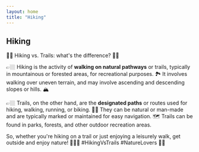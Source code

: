 ```yaml
---
layout: home
title: "Hiking"
---
```


## Hiking

🥾🌲 Hiking vs. Trails: what's the difference? 🤔🧐

👉🏼 Hiking is the activity of **walking on natural pathways** or trails, typically in mountainous or forested areas, for recreational purposes. 🏞️ It involves walking over uneven terrain, and may involve ascending and descending slopes or hills. 🏔️

👉🏼 Trails, on the other hand, are the **designated paths** or routes used for hiking, walking, running, or biking. 🚴‍♂️ They can be natural or man-made and are typically marked or maintained for easy navigation. 🗺️ Trails can be found in parks, forests, and other outdoor recreation areas.

So, whether you're hiking on a trail or just enjoying a leisurely walk, get outside and enjoy nature! 🌿🌳🌻 #HikingVsTrails #NatureLovers  🥾🌲
